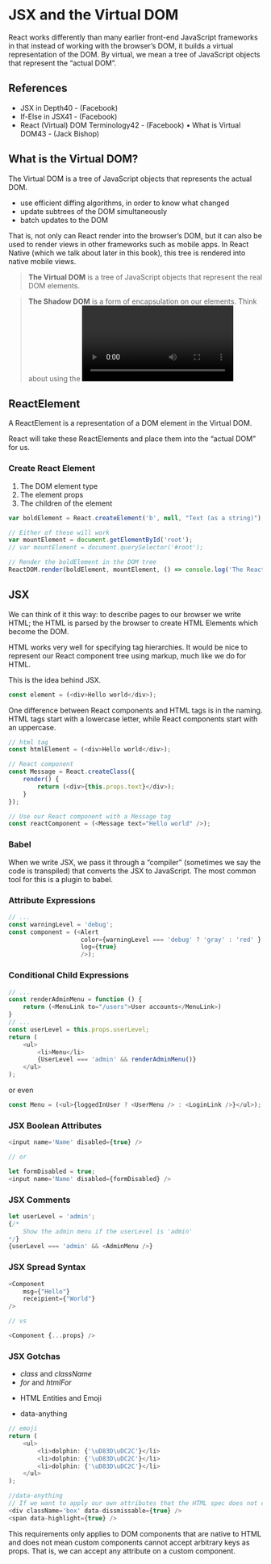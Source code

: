 # JSX and the Virtual DOM

React works differently than many earlier front-end JavaScript frameworks in that instead of working with the browser’s DOM, it builds a virtual representation of the DOM. By virtual, we mean a tree of JavaScript objects that represent the “actual DOM”.

## References

+ JSX in Depth40 - (Facebook)
+ If-Else in JSX41 - (Facebook)
+ React (Virtual) DOM Terminology42 - (Facebook) • What is Virtual DOM43 - (Jack Bishop)

## What is the Virtual DOM?

The Virtual DOM is a tree of JavaScript objects that represents the actual DOM.

+ use efficient diffing algorithms, in order to know what changed
+ update subtrees of the DOM simultaneously
+ batch updates to the DOM

That is, not only can React render into the browser’s DOM, but it can also be used to render views in other frameworks such as mobile apps. In React Native (which we talk about later in this book), this tree is rendered into native mobile views.

> **The Virtual DOM** is a tree of JavaScript objects that represent the real DOM elements.

> **The Shadow DOM** is a form of encapsulation on our elements. Think about using the <video> tag in your browser. In a video tag, your browser will create a set of video controls such as a play button, a timecode number, a scrubber progress bar etc. These elements aren’t part of your “regular DOM”, but instead, part of the “Shadow DOM”.

## ReactElement

A ReactElement is a representation of a DOM element in the Virtual DOM.

React will take these ReactElements and place them into the “actual DOM” for us.

### Create React Element

1. The DOM element type
2. The element props
3. The children of the element

```js
var boldElement = React.createElement('b', null, "Text (as a string)");

// Either of these will work
var mountElement = document.getElementById('root');
// var mountElement = document.querySelector('#root');

// Render the boldElement in the DOM tree
ReactDOM.render(boldElement, mountElement, () => console.log('The React app has been rendered/updated'));
```

## JSX

We can think of it this way: to describe pages to our browser we write HTML; the HTML is parsed by the browser to create HTML Elements which become the DOM.

HTML works very well for specifying tag hierarchies. It would be nice to represent our React component tree using markup, much like we do for HTML.

This is the idea behind JSX.

```js
const element = (<div>Hello world</div>);
```

One difference between React components and HTML tags is in the naming. HTML tags start with a lowercase letter, while React components start with an uppercase.

```js
// html tag
const htmlElement = (<div>Hello world</div>);

// React component
const Message = React.createClass({
    render() {
        return (<div>{this.props.text}</div>);
    }
});

// Use our React component with a Message tag
const reactComponent = (<Message text="Hello world" />);
```

### Babel

When we write JSX, we pass it through a “compiler” (sometimes we say the code is transpiled) that converts the JSX to JavaScript. The most common tool for this is a plugin to babel.

### Attribute Expressions

```js
// ...
const warningLevel = 'debug';
const component = (<Alert
                    color={warningLevel === 'debug' ? 'gray' : 'red' }
                    log={true}
                    />);
```

### Conditional Child Expressions

```js
// ...
const renderAdminMenu = function () {
    return (<MenuLink to="/users">User accounts</MenuLink>)
}
// ...
const userLevel = this.props.userLevel;
return (
    <ul>
        <li>Menu</li>
        {UserLevel === 'admin' && renderAdminMenu()}
    </ul>
);
```

or even

```js
const Menu = (<ul>{loggedInUser ? <UserMenu /> : <LoginLink />}</ul>);
```

### JSX Boolean Attributes

```js
<input name='Name' disabled={true} />

// or

let formDisabled = true;
<input name='Name' disabled={formDisabled} />
```

### JSX Comments

```js
let userLevel = 'admin';
{/*
    Show the admin menu if the userLevel is 'admin'
*/}
{userLevel === 'admin' && <AdminMenu />}
```

### JSX Spread Syntax

```js
<Component
    msg={"Hello"}
    receipient={"World"}
/>

// vs

<Component {...props} />
```

### JSX Gotchas

+ *class* and *className*
+ *for* and *htmlFor*
* HTML Entities and Emoji
+ data-anything

```js
// emoji
return (
    <ul>
        <li>dolphin: {'\uD83D\uDC2C'}</li>
        <li>dolphin: {'\uD83D\uDC2C'}</li>
        <li>dolphin: {'\uD83D\uDC2C'}</li>
    </ul>
);
```

```js
//data-anything
// If we want to apply our own attributes that the HTML spec does not cover, we have to prefix the attribute key with the string data-.
<div className='box' data-dissmissable={true} />
<span data-highlight={true} />
```

This requirements only applies to DOM components that are native to HTML and does not mean custom components cannot accept arbitrary keys as props. That is, we can accept any attribute on a custom component.

